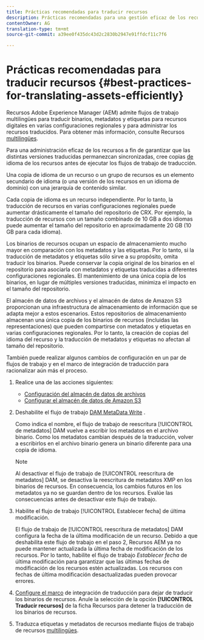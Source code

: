 ```yaml
---
title: Prácticas recomendadas para traducir recursos
description: Prácticas recomendadas para una gestión eficaz de los recursos a fin de sincronizar varias versiones traducidas y racionalizar los flujos de trabajo de traducción.
contentOwner: AG
translation-type: tm+mt
source-git-commit: a39ee0f435dc43d2c2830b2947e91ffdcf11c7f6

---
```



# Prácticas recomendadas para traducir recursos {#best-practices-for-translating-assets-efficiently}

Recursos Adobe Experience Manager (AEM) admite flujos de trabajo multilingües para traducir binarios, metadatos y etiquetas para recursos digitales en varias configuraciones regionales y para administrar los recursos traducidos. Para obtener más información, consulte Recursos [multilingües](multilingual-assets.md).

Para una administración eficaz de los recursos a fin de garantizar que las distintas versiones traducidas permanezcan sincronizadas, cree copias [de](preparing-assets-for-translation.md) idioma de los recursos antes de ejecutar los flujos de trabajo de traducción.

Una copia de idioma de un recurso o un grupo de recursos es un elemento secundario de idioma (o una versión de los recursos en un idioma de dominio) con una jerarquía de contenido similar.

Cada copia de idioma es un recurso independiente. Por lo tanto, la traducción de recursos en varias configuraciones regionales puede aumentar drásticamente el tamaño del repositorio de CRX. Por ejemplo, la traducción de recursos con un tamaño combinado de 10 GB a dos idiomas puede aumentar el tamaño del repositorio en aproximadamente 20 GB (10 GB para cada idioma).

Los binarios de recursos ocupan un espacio de almacenamiento mucho mayor en comparación con los metadatos y las etiquetas. Por lo tanto, si la traducción de metadatos y etiquetas sólo sirve a su propósito, omita traducir los binarios. Puede conservar la copia original de los binarios en el repositorio para asociarla con metadatos y etiquetas traducidas a diferentes configuraciones regionales. El mantenimiento de una única copia de los binarios, en lugar de múltiples versiones traducidas, minimiza el impacto en el tamaño del repositorio.

El almacén de datos de archivos y el almacén de datos de Amazon S3 proporcionan una infraestructura de almacenamiento de información que se adapta mejor a estos escenarios. Estos repositorios de almacenamiento almacenan una única copia de los binarios de recursos (incluidas las representaciones) que pueden compartirse con metadatos y etiquetas en varias configuraciones regionales. Por lo tanto, la creación de copias del idioma del recurso y la traducción de metadatos y etiquetas no afectan al tamaño del repositorio.

También puede realizar algunos cambios de configuración en un par de flujos de trabajo y en el marco de integración de traducción para racionalizar aún más el proceso.

1. Realice una de las acciones siguientes:

   * [Configuración del almacén de datos de archivos](/help/sites-deploying/data-store-config.md)
   * [Configurar el almacén de datos de Amazon S3](/help/sites-deploying/data-store-config.md)

1. Deshabilite el flujo de trabajo [DAM MetaData Write](/help/sites-administering/workflow-offloader.md#disable-offloading) .

   Como indica el nombre, el flujo de trabajo de reescritura [!UICONTROL de metadatos] DAM vuelve a escribir los metadatos en el archivo binario. Como los metadatos cambian después de la traducción, volver a escribirlos en el archivo binario genera un binario diferente para una copia de idioma.

   >[!NOTE]
   >
   >Al desactivar el flujo de trabajo de [!UICONTROL reescritura de metadatos] DAM, se desactiva la reescritura de metadatos XMP en los binarios de recursos. En consecuencia, los cambios futuros en los metadatos ya no se guardan dentro de los recursos. Evalúe las consecuencias antes de desactivar este flujo de trabajo.

1. Habilite el flujo de trabajo [!UICONTROL Establecer fecha] de última modificación.

   El flujo de trabajo de [!UICONTROL reescritura de metadatos] DAM configura la fecha de la última modificación de un recurso. Debido a que deshabilita este flujo de trabajo en el paso 2, Recursos AEM ya no puede mantener actualizada la última fecha de modificación de los recursos. Por lo tanto, habilite el flujo de trabajo *Establecer fecha* de última modificación para garantizar que las últimas fechas de modificación de los recursos estén actualizadas. Los recursos con fechas de última modificación desactualizadas pueden provocar errores.

1. [Configure el marco](/help/sites-administering/tc-tic.md) de integración de traducción para dejar de traducir los binarios de recursos. Anule la selección de la opción **[!UICONTROL Traducir recursos]** de la ficha Recursos para detener la traducción de los binarios de recursos.
1. Traduzca etiquetas y metadatos de recursos mediante flujos de trabajo de recursos [multilingües](multilingual-assets.md).
